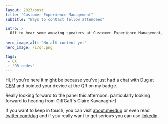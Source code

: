 ```yaml
---
layout: 2023/post
title: "Customer Experience Management"
subtitle: "Ways to contact fellow attendees"

intro: >
  Off to hear some amazing speakers at Customer Experience Management, Seems like increasingly CX is becoming synonymous with contact centre management, which feels like we're missing a trick (what with the experience being better managed in round, a la service design) but I guess this is how the market is playing out.
  
hero_image_alt: "No alt content yet"
hero_image: /i/qr.png

tags:
 - CX
 - "QR codes"
---
```


Hi, if you're here it might be because you've just had a chat with Dug at <a href="http://www.customerexperienceevent.com/">CEM</a> and pointed your device at the QR on my badge.

Really looking forward to the panel this afternoon. particularly looking forward to hearing from GiffGaff's Claire Kavanagh:-)

If you want to keep in touch, you can visit <a href="http://about.me/dug/">about.me/dug</a> or even read <a href="http://twitter.com/dug/">twitter.com/dug</a> and if you really want to get serious you can use <a href="http://uk.linkedin.com/in/goodlookslikethis">linkedin</a>

